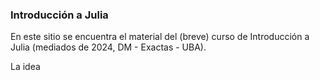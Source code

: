 ### Introducción a Julia

En este sitio se encuentra el material del (breve) curso de Introducción a Julia (mediados de 2024, DM - Exactas - UBA).

La idea 

